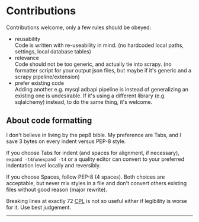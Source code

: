 Contributions
=============

Contributions welcome, only a few rules should be obeyed:

* reusability  
  Code is written with re-useability in mind.
  (no hardcoded local paths, settings, local database tables)
* relevance  
  Code should not be too generic, and actually tie into scrapy.
  (no formatter script for your output json files,
   but maybe if it's generic and a scrapy pipeline/extension)
* prefer existing code  
  Adding another e.g. mysql adbapi pipeline is instead of generalizing
  an existing one is undesirable. If it's using a different library
  (e.g. sqlalchemy) instead, to do the same thing, it's welcome.

About code formatting
---------------------
I don't believe in living by the pep8 bible. My preference are Tabs,
and I save 3 bytes on every indent versus PEP-8 style.

If you choose Tabs for indent (and spaces for alignment, if necessary),
`expand -t4`/`unexpand -t4` or a quality editor can convert to your
preferred indentation level locally and reversibly.

If you choose Spaces, follow PEP-8 (4 spaces).
Both choices are acceptable, but never mix styles in a file and don't
convert others existing files without good reason (major rewrite).

Breaking lines at exactly 72 [CPL][1] is not so useful either
if legibility is worse for it. Use best judgement.

----
[1]: https://en.wikipedia.org/wiki/Characters_per_line
